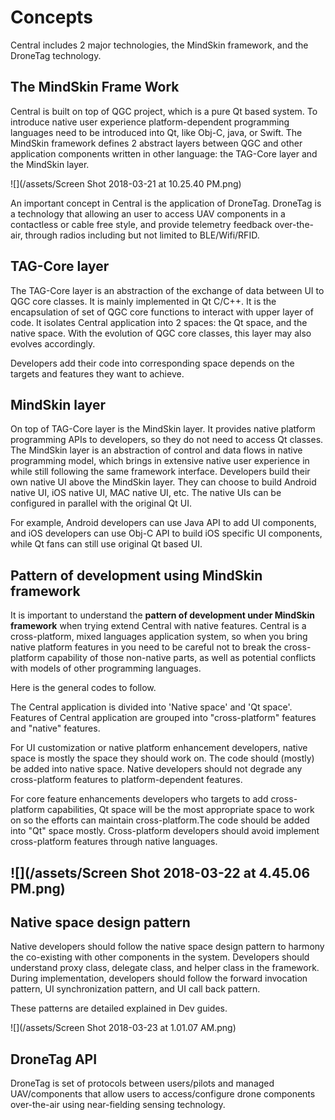 # Concepts

Central includes 2 major technologies, the MindSkin framework, and the DroneTag technology.

## The MindSkin Frame Work

Central is built on top of QGC project, which is a pure Qt based system. To introduce native user experience platform-dependent programming languages need to be introduced into Qt, like Obj-C, java, or Swift. The MindSkin framework defines 2 abstract layers between QGC and other application components written in other language: the TAG-Core layer and the MindSkin layer.

![](/assets/Screen Shot 2018-03-21 at 10.25.40 PM.png)

An important concept in Central is the application of DroneTag. DroneTag is a technology that allowing an user to access UAV components in a contactless or cable free style, and provide telemetry feedback over-the-air, through radios including but not limited to BLE/Wifi/RFID.

## TAG-Core layer

The TAG-Core layer is an abstraction of the exchange of data between UI to QGC core classes. It is mainly implemented in Qt C/C++. It is the encapsulation of set of QGC core functions to interact with upper layer of code. It isolates Central application into 2 spaces: the Qt space, and the native space. With the evolution of QGC core classes, this layer may also evolves accordingly.

Developers add their code into corresponding space depends on the targets and features they want to achieve.

## MindSkin layer

On top of TAG-Core layer is the MindSkin layer. It provides native platform programming APIs to developers, so they do not need to access Qt classes. The MindSkin layer is an abstraction of control and data flows in native programming model, which brings in extensive native user experience in while still following the same framework interface. Developers build their own native UI above the MindSkin layer. They can choose to build Android native UI, iOS native UI, MAC native UI, etc. The native UIs can be configured in parallel with the original Qt UI.

For example, Android developers can use Java API to add UI components, and iOS developers can use Obj-C API to build iOS specific UI components, while Qt fans can still use original Qt based UI.

## Pattern of development using MindSkin framework

It is important to understand the **pattern of development under MindSkin framework** when trying extend Central with native features. Central is a cross-platform, mixed languages application system, so when you bring native platform features in you need to be careful not to break the cross-platform capability of those non-native parts, as well as potential conflicts with models of other programming languages.

Here is the general codes to follow.

The Central application is divided into 'Native space' and 'Qt space'. Features of Central application are grouped into "cross-platform" features and "native" features.

For UI customization or native platform enhancement developers, native space is mostly the space they should work on. The code should \(mostly\)  be added into native space. Native developers should not degrade any cross-platform features to platform-dependent features.

For core feature enhancements developers who targets to add cross-platform capabilities, Qt space will be the most appropriate space to work on so the efforts can maintain cross-platform.The code should be added into "Qt" space mostly.  Cross-platform developers should avoid implement cross-platform features through native languages.

## ![](/assets/Screen Shot 2018-03-22 at 4.45.06 PM.png)

## 

## Native space design pattern

Native developers should follow the native space design pattern to harmony the co-existing with other components in the system. Developers should understand proxy class, delegate class, and helper class in the framework. During implementation, developers should follow the forward invocation pattern, UI synchronization pattern, and UI call back pattern. 

These patterns are detailed explained in Dev guides. 



![](/assets/Screen Shot 2018-03-23 at 1.01.07 AM.png)

## 

## DroneTag API

DroneTag is set of protocols between users/pilots and managed UAV/components that allow users to access/configure drone components over-the-air using near-fielding sensing technology.





